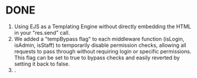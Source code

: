 # DONE

1. Using EJS as a Templating Engine without directly embedding the HTML in your "res.send" call.
2. We added a "tempBypass flag" to each middleware function (isLogin, isAdmin, isStaff) to temporarily disable permission checks, allowing all requests to pass through without requiring login or specific permissions. This flag can be set to true to bypass checks and easily reverted by setting it back to false.
3. .
